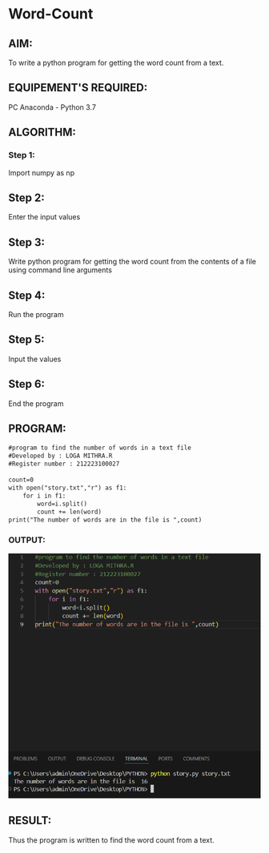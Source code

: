 # Word-Count
## AIM:
To write a python program for getting the word count from a text.
## EQUIPEMENT'S REQUIRED: 
PC
Anaconda - Python 3.7
## ALGORITHM: 
### Step 1:
Import numpy as np
## Step 2:
Enter the input values
## Step 3:
Write python program for getting the word count from the contents of a file using command line arguments
## Step 4:
Run the program
## Step 5:
Input the values
## Step 6:
End the program
## PROGRAM:
```
#program to find the number of words in a text file
#Developed by : LOGA MITHRA.R
#Register number : 212223100027

count=0
with open("story.txt","r") as f1:
    for i in f1:
        word=i.split()
        count += len(word)
print("The number of words are in the file is ",count)
```
### OUTPUT:
![output](/img%201.png)
## RESULT:
Thus the program is written to find the word count from a text.
